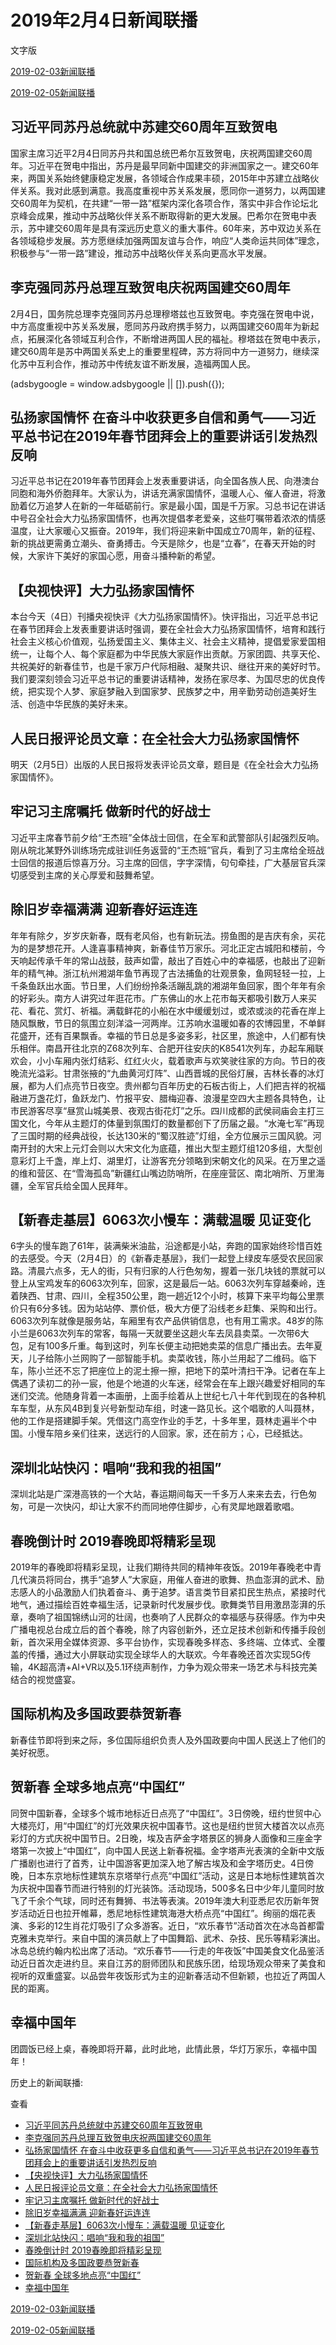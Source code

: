 







# 2019年2月4日新闻联播
 文字版








[2019-02-03新闻联播](/xinwenlianbo/20190203)


[2019-02-05新闻联播](/xinwenlianbo/20190205)





## 习近平同苏丹总统就中苏建交60周年互致贺电


国家主席习近平2月4日同苏丹共和国总统巴希尔互致贺电，庆祝两国建交60周年。习近平在贺电中指出，苏丹是最早同新中国建交的非洲国家之一。建交60年来，两国关系始终健康稳定发展，各领域合作成果丰硕，2015年中苏建立战略伙伴关系。我对此感到满意。我高度重视中苏关系发展，愿同你一道努力，以两国建交60周年为契机，在共建“一带一路”框架内深化各项合作，落实中非合作论坛北京峰会成果，推动中苏战略伙伴关系不断取得新的更大发展。巴希尔在贺电中表示，苏中建交60周年是具有深远历史意义的重大事件。60年来，苏中双边关系在各领域稳步发展。苏方愿继续加强两国友谊与合作，响应“人类命运共同体”理念，积极参与“一带一路”建设，推动苏中战略伙伴关系向更高水平发展。


## 李克强同苏丹总理互致贺电庆祝两国建交60周年


2月4日，国务院总理李克强同苏丹总理穆塔兹也互致贺电。李克强在贺电中说，中方高度重视中苏关系发展，愿同苏丹政府携手努力，以两国建交60周年为新起点，拓展深化各领域互利合作，不断增进两国人民的福祉。穆塔兹在贺电中表示，建交60周年是苏中两国关系史上的重要里程碑，苏方将同中方一道努力，继续深化苏中互利合作，推动苏中传统友谊不断发展，造福两国人民。





 (adsbygoogle = window.adsbygoogle || []).push({});

 
## 弘扬家国情怀 在奋斗中收获更多自信和勇气——习近平总书记在2019年春节团拜会上的重要讲话引发热烈反响


习近平总书记在2019年春节团拜会上发表重要讲话，向全国各族人民、向港澳台同胞和海外侨胞拜年。大家认为，讲话充满家国情怀，温暖人心、催人奋进，将激励着亿万追梦人在新的一年砥砺前行。家是最小国，国是千万家。习总书记在讲话中号召全社会大力弘扬家国情怀，也再次提倡孝老爱亲，这些叮嘱带着浓浓的情感温度，让大家暖心又振奋。2019年，我们将迎来新中国成立70周年，新的征程、新的挑战更需勇立潮头、奋勇搏击。今天是除夕，也是“立春”，在春天开始的时候，大家许下美好的家国心愿，用奋斗播种新的希望。


## 【央视快评】大力弘扬家国情怀


本台今天（4日）刊播央视快评《大力弘扬家国情怀》。快评指出，习近平总书记在春节团拜会上发表重要讲话时强调，要在全社会大力弘扬家国情怀，培育和践行社会主义核心价值观，弘扬爱国主义、集体主义、社会主义精神，提倡爱家爱国相统一，让每个人、每个家庭都为中华民族大家庭作出贡献。万家团圆、共享天伦、共祝美好的新春佳节，也是千家万户代际相融、凝聚共识、继往开来的美好时节。我们要深刻领会习近平总书记的重要讲话精神，发扬在家尽孝、为国尽忠的优良传统，把实现个人梦、家庭梦融入到国家梦、民族梦之中，用辛勤劳动创造美好生活、创造中华民族的美好未来。


## 人民日报评论员文章：在全社会大力弘扬家国情怀


明天（2月5日）出版的人民日报将发表评论员文章，题目是《在全社会大力弘扬家国情怀》。


## 牢记习主席嘱托 做新时代的好战士


习近平主席春节前夕给“王杰班”全体战士回信，在全军和武警部队引起强烈反响。刚从皖北某野外训练场完成驻训任务返营的“王杰班”官兵，看到了习主席给全班战士回信的报道后惊喜万分。习主席的回信，字字深情，句句牵挂，广大基层官兵深切感受到主席的关心厚爱和鼓舞希望。


## 除旧岁幸福满满 迎新春好运连连


年年有除夕，岁岁庆新春，既有老风俗，也有新玩法。捞鱼图的是吉庆有余，买花为的是梦想花开。人逢喜事精神爽，新春佳节万家乐。河北正定古城阳和楼前，今天响起传承千年的常山战鼓，鼓声如雷，敲出了百姓心中的幸福感，也敲出了迎新年的精气神。浙江杭州湘湖年鱼节再现了古法捕鱼的壮观景象，鱼网轻轻一拉，上千条鱼跃出水面。节日里，人们纷纷拎条活蹦乱跳的湘湖年鱼回家，图个年年有余的好彩头。南方人讲究过年逛花市。广东佛山的水上花市每天都吸引数万人来买花、看花、赏灯、祈福。满载鲜花的小船在水中缓缓划过，或浓或淡的花香在岸上随风飘散，节日的氛围立刻洋溢一河两岸。江苏响水温暖如春的农博园里，不单鲜花盛开，还有百果飘香。幸福的节日总是多姿多彩，社区里，旅途中，人们都有快乐相伴。南昌开往北京的Z68次列车、合肥开往安庆的K8541次列车，办起车厢联欢会，小小车厢内张灯结彩、红红火火，载着歌声与欢笑驶往家的方向。节日的夜晚流光溢彩。甘肃张掖的“九曲黄河灯阵”、山西晋城的民俗灯展，吉林长春的冰灯展，都为人们点亮节日夜空。贵州都匀百年历史的石板古街上，人们把吉祥的祝福融进万盏花灯，鱼跃龙门、竹报平安、腊梅迎春、浪漫星空四大主题各具特色，让市民游客尽享“昼赏山城美景、夜观古街花灯”之乐。四川成都的武侯祠庙会主打三国文化，今年从主题灯的体量到氛围灯的数量都创下了历届之最。“水淹七军”再现了三国时期的经典战役，长达130米的“蜀汉胜迹”灯组，全方位展示三国风貌。河南开封的大宋上元灯会则以大宋文化为底蕴，推出大型主题灯组120多组，大型创意彩灯上千盏，岸上灯、湖里灯，让游客充分领略到宋朝文化的风采。在万里之遥的维和营区、在“雪海孤岛”新疆红山嘴边防哨所，在座座营区、南北哨所、万里海疆，全军官兵给全国人民拜年。


## 【新春走基层】6063次小慢车：满载温暖 见证变化


6字头的慢车跑了61年，装满柴米油盐，沿途都是小站，奔跑的国家始终珍惜百姓的去感受。今天（2月4日）的《新春走基层》，我们一起登上绿皮车感受农民回家路。清晨六点多，无人的街，只有归家的人行色匆匆，握着一张几块钱的票就可以登上从宝鸡发车的6063次列车，回家，这是最后一站。6063次列车穿越秦岭，连着陕西、甘肃、四川，全程350公里，跑一趟近12个小时，核算下来平均每公里票价只有6分多钱。因为站站停、票价低，极大方便了沿线老乡赶集、采购和出行。6063次列车就像是服务站，车厢里有农产品供销信息，也有用工需求。48岁的陈小兰是6063次列车的常客，每隔一天就要坐这趟火车去凤县卖菜。一次带6大包，足有100多斤重。每到这时，列车长便主动把她卖菜的信息广播出去。去年夏天，儿子给陈小兰网购了一部智能手机。卖菜收钱，陈小兰用起了二维码。临下车，陈小兰还不忘了把座位上的泥土擦一擦，把地下的菜叶清扫干净。记者在车上偶遇了读初二的孙一宸，他是个地道的火车迷，经常会在车上跟兴趣爱好相同的车迷们交流。他随身背着一本画册，上面手绘着从上世纪七八十年代到现在的各种机车车型，从东风4B到复兴号新型动车组，时速一路见长。这个唱歌的人叫聂林，他的工作是搭建脚手架。凭借这门高空作业的手艺，十多年里，聂林走遍半个中国。小慢车陪乡亲们往来，送远行的人回家。家，还在前方；心，已经抵达。


## 深圳北站快闪：唱响“我和我的祖国”


深圳北站是广深港高铁的一个大站，春运期间每天一千多万人来来去去，行色匆匆，可是一次快闪，却让大家不约而同地停住脚步，心有灵犀地跟着歌唱。


## 春晚倒计时 2019春晚即将精彩呈现


2019年的春晚即将精彩呈现，让我们期待共同的精神年夜饭。2019年春晚老中青几代演员将同台，携手“追梦人”大家庭，用催人奋进的歌舞、热血澎湃的武术、励志感人的小品激励人们执着奋斗、勇于追梦。语言类节目紧扣民生热点，紧接时代地气，通过描绘百姓幸福生活，记录新时代发展步伐。歌舞类节目用激昂澎湃的乐章，奏响了祖国锦绣山河的壮阔，也奏响了人民群众的幸福感与获得感。作为中央广播电视总台成立后的首个春晚，除了内容创新外，还立足技术创新和传播手段创新，首次采用全媒体资源、多平台协作，实现春晚多样态、多终端、立体式、全覆盖的传播，通过大小屏联动实现全球华人的大联欢。今年春晚还首次实现5G传输，4K超高清+AI+VR以及5.1环绕声制作，力争为观众带来一场艺术与科技完美结合的视觉盛宴。


## 国际机构及多国政要恭贺新春


新春佳节即将到来之际，多位国际组织负责人及外国政要向中国人民送上了他们的美好祝愿。


## 贺新春 全球多地点亮“中国红”


同贺中国新春，全球多个城市地标近日点亮了“中国红”。3日傍晚，纽约世贸中心大楼亮灯，用“中国红”的灯光效果庆祝中国春节。这也是纽约世贸大楼首次以点亮彩灯的方式庆祝中国节日。2日晚，埃及吉萨金字塔景区的狮身人面像和三座金字塔第一次披上“中国红”，向中国人民送上新春祝福。金字塔声光表演的全新中文版广播剧也进行了首秀，让中国游客更加深入地了解古埃及和金字塔历史。4日傍晚，日本东京地标性建筑东京塔举行点亮“中国红”活动，这是日本地标性建筑首次为庆祝中国春节而进行特别的灯光装饰。活动现场，500多名日中少年儿童同时放飞了千余个气球，同时还有舞狮、书法等表演。2019年澳大利亚悉尼农历新年贺岁活动近日也拉开帷幕，悉尼地标性建筑海港大桥点亮“中国红”。绚丽的烟花表演、多彩的12生肖花灯吸引了众多游客。近日，“欢乐春节”活动首次在冰岛首都雷克雅未克举行。来自中国的演员献上了中国舞蹈、武术、杂技、民乐等精彩演出。冰岛总统约翰内松出席了活动。“欢乐春节——行走的年夜饭”中国美食文化品鉴活动近日首次走进约旦。来自江苏的厨师团队和民族乐团，给现场观众带来了美食和视听的双重盛宴。以品尝年夜饭形式为主的迎新春活动不但新颖，也拉近了两国人民的距离。


## 幸福中国年


团圆饭已经上桌，春晚即将开幕，此时此地，此情此景，华灯万家乐，幸福中国年！






历史上的新闻联播:

 查看
 

* [习近平同苏丹总统就中苏建交60周年互致贺电](#习近平同苏丹总统就中苏建交60周年互致贺电)
* [李克强同苏丹总理互致贺电庆祝两国建交60周年](#李克强同苏丹总理互致贺电庆祝两国建交60周年)
* [弘扬家国情怀 在奋斗中收获更多自信和勇气——习近平总书记在2019年春节团拜会上的重要讲话引发热烈反响](#弘扬家国情怀-在奋斗中收获更多自信和勇气——习近平总书记在2019年春节团拜会上的重要讲话引发热烈反响)
* [【央视快评】大力弘扬家国情怀](#【央视快评】大力弘扬家国情怀)
* [人民日报评论员文章：在全社会大力弘扬家国情怀](#人民日报评论员文章：在全社会大力弘扬家国情怀)
* [牢记习主席嘱托 做新时代的好战士](#牢记习主席嘱托-做新时代的好战士)
* [除旧岁幸福满满 迎新春好运连连](#除旧岁幸福满满-迎新春好运连连)
* [【新春走基层】6063次小慢车：满载温暖 见证变化](#【新春走基层】6063次小慢车：满载温暖-见证变化)
* [深圳北站快闪：唱响“我和我的祖国”](#深圳北站快闪：唱响“我和我的祖国”)
* [春晚倒计时 2019春晚即将精彩呈现](#春晚倒计时-2019春晚即将精彩呈现)
* [国际机构及多国政要恭贺新春](#国际机构及多国政要恭贺新春)
* [贺新春 全球多地点亮“中国红”](#贺新春-全球多地点亮“中国红”)
* [幸福中国年](#幸福中国年)






[2019-02-03新闻联播](/xinwenlianbo/20190203)


[2019-02-05新闻联播](/xinwenlianbo/20190205)



